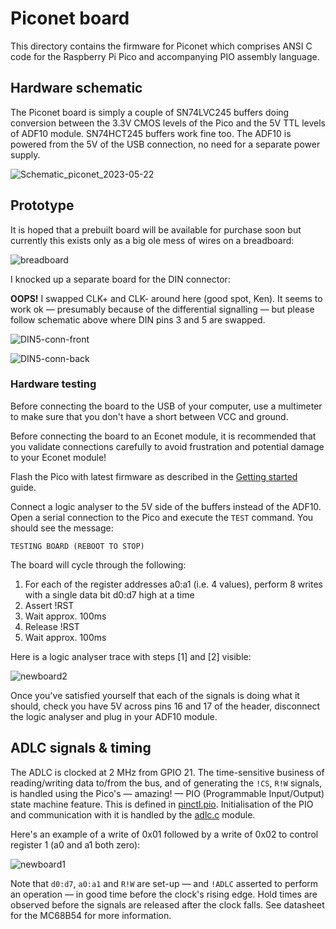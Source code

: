 # Piconet board

This directory contains the firmware for Piconet which comprises ANSI C code for the Raspberry Pi Pico and accompanying PIO assembly language.

## Hardware schematic

The Piconet board is simply a couple of SN74LVC245 buffers doing conversion between the 3.3V CMOS levels of the Pico and the 5V TTL levels of ADF10 module. SN74HCT245 buffers work fine too. The ADF10 is powered from the 5V of the USB connection, no need for a separate power supply.

![Schematic_piconet_2023-05-22](https://github.com/jprayner/piconet/assets/909745/1044894b-2a8c-4942-85b4-5a8e77e33147)

## Prototype

It is hoped that a prebuilt board will be available for purchase soon but currently this exists only as a big ole mess of wires on a breadboard:

![breadboard](https://github.com/jprayner/piconet/assets/909745/f1472e97-d554-45cb-af7c-b933ff954a14)

I knocked up a separate board for the DIN connector:

**OOPS!** I swapped CLK+ and CLK- around here (good spot, Ken). It seems to work ok — presumably because of the differential signalling — but please follow schematic above where DIN pins 3 and 5 are swapped.

![DIN5-conn-front](https://user-images.githubusercontent.com/909745/229340063-d8e43cc3-caf1-4c82-9b0a-10b5a3b97085.jpg)

![DIN5-conn-back](https://user-images.githubusercontent.com/909745/229340078-ed838d5a-56e3-4ab2-a40a-79b63b046099.jpg)

### Hardware testing

Before connecting the board to the USB of your computer, use a multimeter to make sure that you don't have a short between VCC and ground.

Before connecting the board to an Econet module, it is recommended that you validate connections carefully to avoid frustration and potential damage to your Econet module! 

Flash the Pico with latest firmware as described in the [Getting started](https://github.com/jprayner/piconet#getting-started) guide.

Connect a logic analyser to the 5V side of the buffers instead of the ADF10. Open a serial connection to the Pico and execute the `TEST` command. You should see the message:

```
TESTING BOARD (REBOOT TO STOP)
```

The board will cycle through the following:

1. For each of the register addresses a0:a1 (i.e. 4 values), perform 8 writes with a single data bit d0:d7 high at a time
2. Assert !RST
3. Wait approx. 100ms
4. Release !RST
5. Wait approx. 100ms

Here is a logic analyser trace with steps [1] and [2] visible:

![newboard2](https://user-images.githubusercontent.com/909745/229341287-9c1a31fa-7497-4a26-b3a0-b025fde5e477.png)

Once you've satisfied yourself that each of the signals is doing what it should, check you have 5V across pins 16 and 17 of the header, disconnect the logic analyser and plug in your ADF10 module.

## ADLC signals & timing

The ADLC is clocked at 2 MHz from GPIO 21. The time-sensitive business of reading/writing data to/from the bus, and of generating the `!CS`, `R!W` signals, is handled using the Pico's — amazing! — PIO (Programmable Input/Output) state machine feature. This is defined in [pinctl.pio](https://github.com/jprayner/piconet/blob/main/board/src/pinctl.pio). Initialisation of the PIO and communication with it is handled by the [adlc.c](https://github.com/jprayner/piconet/blob/main/board/src/adlc.c) module.

Here's an example of a write of 0x01 followed by a write of 0x02 to control register 1 (a0 and a1 both zero):

![newboard1](https://user-images.githubusercontent.com/909745/229342641-037f1345-7197-4bba-b61d-28f8250de281.png)

Note that `d0:d7`, `a0:a1` and `R!W` are set-up — and `!ADLC` asserted to perform an operation — in good time before the clock's rising edge. Hold times are observed before the signals are released after the clock falls. See datasheet for the MC68B54 for more information.
